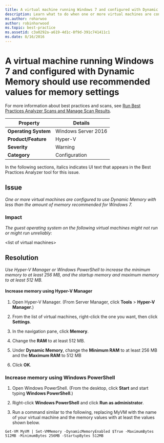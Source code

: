 ```yaml
---
title: A virtual machine running Windows 7 and configured with Dynamic Memory should use recommended values for memory settings
description: Learn what to do when one or more virtual machines are configured to use Dynamic Memory with less than the amount of memory recommended for Windows 7.
ms.author: roharwoo
author: robinharwood
ms.topic: best-practice
ms.assetid: c3a0292a-a619-4d1c-8f9d-391c741411c1
ms.date: 8/16/2016
---
```

# A virtual machine running Windows 7 and configured with Dynamic Memory should use recommended values for memory settings

For more information about best practices and scans, see [Run Best Practices Analyzer Scans and Manage Scan Results](/previous-versions/windows/it-pro/windows-server-2012-R2-and-2012/hh831400(v=ws.11)).

|Property|Details|
|-|-|
|**Operating System**|Windows Server 2016|
|**Product/Feature**|Hyper-V|
|**Severity**|Warning|
|**Category**|Configuration|

In the following sections, italics indicates UI text that appears in the Best Practices Analyzer tool for this issue.

## Issue
*One or more virtual machines are configured to use Dynamic Memory with less than the amount of memory recommended for Windows 7.*

### Impact
*The guest operating system on the following virtual machines might not run or might run unreliably:*

\<list of virtual machines>

## Resolution
*Use Hyper-V Manager or Windows PowerShell to increase the minimum memory to at least 256 MB, and the startup memory and maximum memory to at least 512 MB.*

#### Increase memory using Hyper-V Manager

1.  Open Hyper-V Manager. (From Server Manager, click **Tools** > **Hyper-V Manager**.)

2.  From the list of virtual machines, right-click the one you want, then click **Settings**.

3.  In the navigation pane, click **Memory**.

4.  Change the **RAM** to at least 512 MB.

5.  Under **Dynamic Memory**,  change the **Minimum RAM** to at least 256 MB and the **Maximum RAM** to 512 MB

6.  Click **OK**.

### Increase memory using Windows PowerShell

1.  Open Windows PowerShell. (From the desktop, click **Start** and start typing **Windows PowerShell**.)

2.  Right-click **Windows PowerShell** and click **Run as administrator**.

3.  Run a command similar to the following, replacing MyVM with the name  of your virtual machine and the memory values with at least the values shown below.

```
Get-VM MyVM | Set-VMMemory -DynamicMemoryEnabled $True -MaximumBytes 512MB -MinimumBytes 256MB -StartupBytes 512MB
```


